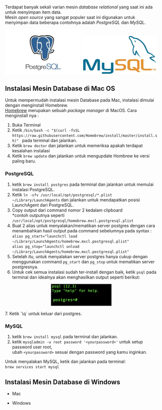 Terdapat banyak sekali varian mesin *database relational* yang saat ini ada untuk menyimpan item data.<br/>
Mesin *open source* yang sangat populer saat ini digunakan untuk menyimpan data beberapa contohnya adalah *PostgreSQL* dan *MySQL*.
<p align="center">
<img src="./Images/postgre-img.jpg" width="250" />
<img src="./Images/mysql-img.jpg" width="250" />
</p> 

## Instalasi Mesin Database di Mac OS
Untuk mempermudah instalasi mesin Database pada Mac, instalasi dimulai dengan menginstall Homebrew. <br/>
[Homebrew](https://brew.sh/) merupakan sebuah *package manager* di MacOS. Cara menginstall nya : 
1. Buka Terminal 
2. Ketik `/bin/bash -c "$(curl -fsSL https://raw.githubusercontent.com/Homebrew/install/master/install.sh)"
` pada terminal dan jalankan.
3. Ketik `brew doctor` dan jalankan untuk memeriksa apakah terdapat kesalahan instalasi 
4. Ketik `brew update` dan jalankan untuk mengupdate Hombrew ke versi paling baru. <br/>

### PostgreSQL <br/>

1. ketik `brew install postgres` pada terminal dan jalankan untuk memulai instalasi PostgreSQL.
2. Ketik `ln -sfv /usr/local/opt/postgresql/*.plist ~/Library/LaunchAgents` dan jalankan untuk mendapatkan posisi LaunchAgent dari PostgreSQL. 
3. Copy output dari command nomor 2 kedalam clipboard <br/>*contoh outputnya seperti `/usr/local/opt/postgresql/homebrew.mxcl.postgresql.plist`
4. Buat 2 alias untuk menyalakan/mematikan server postgres dengan cara menambahkan hasil output pada command sebelumnya pada syntax :
<br/>`alias pg_start="launchctl load ~/Library/LaunchAgents/homebrew.mxcl.postgresql.plist"` <br/>
`alias pg_stop="launchctl unload ~/Library/LaunchAgents/homebrew.mxcl.postgresql.plist"`
5. Setelah itu, untuk menyalakan server postgres hanya cukup dengan menggunakan command `pg_start` dan `pg_stop` untuk mematikan server postgresnya.
6. Untuk cek semua instalasi sudah ter-install dengan baik, ketik `psql` pada terminal dan idealnya akan menghasilkan output seperti berikut: <br/>
<p align="center">
<img src="./Images/postgre-success.png" width="200" />
</p> 
7. Ketik `\q` untuk keluar dari postgres.

### MySQL <br/>

1. ketik `brew install mysql` pada terminal dan jalankan.
2. ketik `mysqladmin -u root password '<yourpassword>'` untuk setup password user root, <br/>
ubah `<yourpassword>` sesuai dengan password yang kamu inginkan.

Untuk menyalakan MySQL, ketik dan jalankan pada terminal: <br/>
`brew services start mysql` <br/>


## Instalasi Mesin Database di Windows

* Mac <br/>


* Windows <br/>



